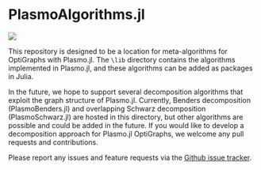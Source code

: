 # PlasmoAlgorithms.jl

[![](https://img.shields.io/badge/docs-dev-blue.svg)](https://plasmo-dev.github.io/PlasmoAlgorithms.jl/dev/)

This repository is designed to be a location for meta-algorithms for OptiGraphs with Plasmo.jl. The `\lib` directory contains the algorithms implemented in Plasmo.jl, and these algorithms can be added as packages in Julia.

In the future, we hope to support several decomposition algorithms that exploit the graph structure of Plasmo.jl. Currently, Benders decomposition (PlasmoBenders.jl) and overlapping Schwarz decomposition (PlasmoSchwarz.jl) are hosted in this directory, but other algorithms are possible and could be added in the future. If you would like to develop a decomposition approach for Plasmo.jl OptiGraphs, we welcome any pull requests and contributions. 

Please report any issues and feature requests via the [Github issue tracker](https://github.com/plasmo-dev/PlasmoAlgorithms.jl/issues).
